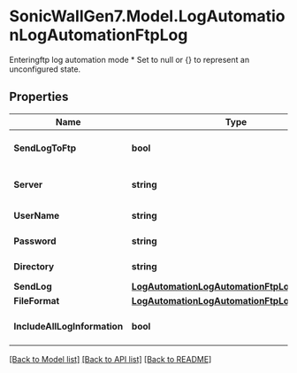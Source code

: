 # SonicWallGen7.Model.LogAutomationLogAutomationFtpLog
Enteringftp log automation mode * Set to null or {} to represent  an unconfigured state.

## Properties

Name | Type | Description | Notes
------------ | ------------- | ------------- | -------------
**SendLogToFtp** | **bool** | Enable send log to ftp. | [optional] 
**Server** | **string** | Set ftp server address. | [optional] 
**UserName** | **string** | Set ftp user name. | [optional] 
**Password** | **string** | Set ftp password. | [optional] 
**Directory** | **string** | Set ftp directory. | [optional] 
**SendLog** | [**LogAutomationLogAutomationFtpLogSendLog**](LogAutomationLogAutomationFtpLogSendLog.md) |  | [optional] 
**FileFormat** | [**LogAutomationLogAutomationFtpLogFileFormat**](LogAutomationLogAutomationFtpLogFileFormat.md) |  | [optional] 
**IncludeAllLogInformation** | **bool** | Include all log information. | [optional] 

[[Back to Model list]](../README.md#documentation-for-models) [[Back to API list]](../README.md#documentation-for-api-endpoints) [[Back to README]](../README.md)


